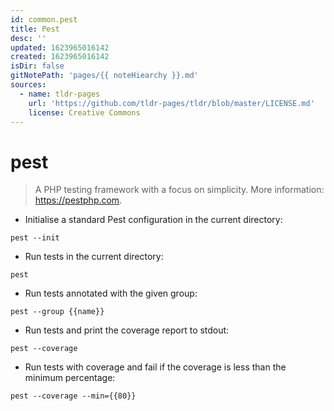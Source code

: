 ```yaml
---
id: common.pest
title: Pest
desc: ''
updated: 1623965016142
created: 1623965016142
isDir: false
gitNotePath: 'pages/{{ noteHiearchy }}.md'
sources:
  - name: tldr-pages
    url: 'https://github.com/tldr-pages/tldr/blob/master/LICENSE.md'
    license: Creative Commons
---
```

# pest

> A PHP testing framework with a focus on simplicity.
> More information: <https://pestphp.com>.

- Initialise a standard Pest configuration in the current directory:

`pest --init`

- Run tests in the current directory:

`pest`

- Run tests annotated with the given group:

`pest --group {{name}}`

- Run tests and print the coverage report to stdout:

`pest --coverage`

- Run tests with coverage and fail if the coverage is less than the minimum percentage:

`pest --coverage --min={{80}}`

